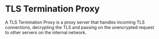 # TLS Termination Proxy

A TLS Termination Proxy is a proxy server that handles incoming TLS connections,
decrypting the TLS and passing on the unencrypted request to other servers on
the internal network.
